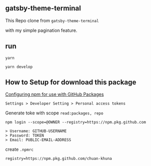 ## gatsby-theme-terminal

This Repo clone from `gatsby-theme-terminal`

with my simple pagination feature.

## run

```shell
yarn

yarn develop
```

## How to Setup for download this package

[Configuring npm for use with GitHub Packages](https://docs.github.com/en/free-pro-team@latest/packages/using-github-packages-with-your-projects-ecosystem/configuring-npm-for-use-with-github-packages#authenticating-with-a-personal-access-token)

`Settings > Developer Setting > Personal access tokens`

Generate toke with scope `read:packages, repo`

```shell
npm login --scope=@OWNER --registry=https://npm.pkg.github.com

> Username: GITHUB-USERNAME
> Password: TOKEN
> Email: PUBLIC-EMAIL-ADDRESS
```

create `.npmrc`

```txt
registry=https://npm.pkg.github.com/chuan-khuna
```
